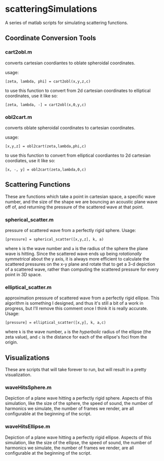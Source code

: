 # scatteringSimulations
A series of matlab scripts for simulating scattering functions.

## Coordinate Conversion Tools

### cart2obl.m

converts cartesian coordiantes to oblate spheroidal coordinates.

usage:

`[zeta, lambda, phi] = cart2obl(x,y,z,c)`

to use this function to convert from 2d cartesian coordinates to elliptical coordinates, use it like so:

`[zeta, lambda, -] = cart2obl(x,0,y,c)`

### obl2cart.m

converts oblate spheroidal coordinates to cartesian coordinates.

usage:

`[x,y,z] = obl2cart(zeta,lambda,phi,c)`

to use this function to convert from elliptical coordiantes to 2d cartesian coordiates, use it like so:

`[x, -, y] = obl2cart(zeta,lambda,0,c)`

## Scattering Functions

These are functions which take a point in cartesian space, a specific wave number, and the size of the shape we are bouncing an acoustic plane wave off of, and returning the pressure of the scattered wave at that point.

### spherical_scatter.m

pressure of scattered wave from a perfectly rigid sphere. Usage:

`[pressure] = spherical_scatter([x,y,z], k, a)`

where `k` is the wave number and `a` is the radius of the sphere the plane wave is hitting. Since the scattered wave ends up being *rotationally symmetrical* about the y axis, it is always more efficient to calculate the scattered pressures on the x-y plane and rotate that to get a 3-d depiction of a scattered wave, rather than computing the scattered pressure for every point in 3D space.

### elliptical_scatter.m

approximation pressure of scattered wave from a perfectly rigid ellipse. This algorithm is something I designed, and thus it's still a bit of a work in progress, but I'll remove this comment once I think it is really accurate. Usage:

`[pressure] = elliptical_scatter([x,y], k, a,c)`

where `k` is the wave number, `a` is the *hyperbolic* radius of the ellipse (the zeta value), and `c` is the distance for each of the ellipse's foci from the origin.

## Visualizations

These are scripts that will take forever to run, but will result in a pretty visualization.

### waveHitsSphere.m

Depiction of a plane wave hitting a perfectly rigid sphere. Aspects of this simulation, like the size of the sphere, the speed of sound, the number of harmonics we simulate, the number of frames we render, are all configurable at the beginning of the script.

### waveHitsEllipse.m

Depiction of a plane wave hitting a perfectly rigid ellipse. Aspects of this simulation, like the size of the ellipse, the speed of sound, the number of harmonics we simulate, the number of frames we render, are all configurable at the beginning of the script.

